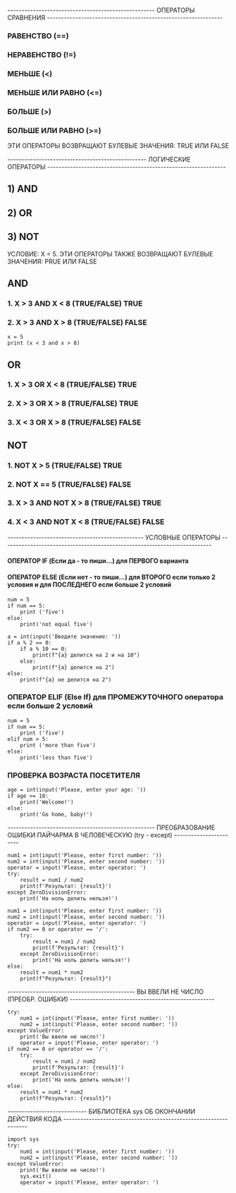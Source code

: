 ---------------------------------------------------- ОПЕРАТОРЫ СРАВНЕНИЯ --------------------------------------------------------------

### РАВЕНСТВО (==)
### НЕРАВЕНСТВО (!=)
### МЕНЬШЕ (<)
### МЕНЬШЕ ИЛИ РАВНО (<=)
### БОЛЬШЕ (>)
### БОЛЬШЕ ИЛИ РАВНО (>=)

ЭТИ ОПЕРАТОРЫ ВОЗВРАЩАЮТ БУЛЕВЫЕ ЗНАЧЕНИЯ: TRUE ИЛИ FALSE

------------------------------------------------- ЛОГИЧЕСКИЕ ОПЕРАТОРЫ ---------------------------------------------------------------
## 1) AND
## 2) OR
## 3) NOT

УСЛОВИЕ: X = 5. ЭТИ ОПЕРАТОРЫ ТАКЖЕ ВОЗВРАЩАЮТ БУЛЕВЫЕ ЗНАЧЕНИЯ: PRUE ИЛИ FALSE

## AND
### 1. X > 3 AND X < 8 (TRUE/FALSE) TRUE
### 2. X > 3 AND X > 8 (TRUE/FALSE) FALSE

```
x = 5
print (x < 3 and x > 8)
```

## OR 
### 1. X > 3 OR X < 8 (TRUE/FALSE) TRUE
### 2. X > 3 OR X > 8 (TRUE/FALSE) TRUE
### 3. X < 3 OR X > 8 (TRUE/FALSE) FALSE

## NOT 
### 1. NOT X > 5 (TRUE/FALSE) TRUE
### 2. NOT X == 5 (TRUE/FALSE) FALSE
### 3. X > 3 AND NOT X > 8 (TRUE/FALSE) TRUE
### 4. X < 3 AND NOT X < 8 (TRUE/FALSE) FALSE 



------------------------------------------------ УСЛОВНЫЕ ОПЕРАТОРЫ --------------------------------------------------------------------------

#### ОПЕРАТОР IF (Если да - то пиши...) для ПЕРВОГО варианта
#### ОПЕРАТОР ELSE (Если нет - то пиши...) для ВТОРОГО если только 2 условия и для ПОСЛЕДНЕГО если больше 2 условий

```
num = 5
if num == 5:
    print ('five')
else:
    print('not equal five')

```
```
a = int(input('Введите значение: '))
if a % 2 == 0:
    if a % 10 == 0:
        print(f"{a} делится на 2 и на 10")
    else:
        print(f"{a} делится на 2")
else:
    print(f"{a} не делится на 2")
```

### ОПЕРАТОР ELIF (Else If) для ПРОМЕЖУТОЧНОГО оператора если больше 2 условий 

```
num = 5
if num == 5:
    print ('five')
elif num > 5:
    print ('more than five')
else:
    print('less than five')
```

### ПРОВЕРКА ВОЗРАСТА ПОСЕТИТЕЛЯ

```
age = int(input('Please, enter your age: '))
if age >= 18:
    print('Welcome!')
else:
    print('Go home, baby!')
```

---------------------------------------------------- ПРЕОБРАЗОВАНИЕ ОШИБКИ ПАЙЧАРМА В ЧЕЛОВЕЧЕСКУЮ (try - except) -----------------------

```
num1 = int(input('Please, enter first number: '))
num2 = int(input('Please, enter second number: '))
operator = input('Please, enter operator: ')
try:
    result = num1 / num2
    print(f'Результат: {result}')
except ZeroDivisionError:
    print('На ноль делить нельзя!')
```

```
num1 = int(input('Please, enter first number: '))
num2 = int(input('Please, enter second number: '))
operator = input('Please, enter operator: ')
if num2 == 0 or operator == '/':
    try:
        result = num1 / num2
        print(f'Результат: {result}')
    except ZeroDivisionError:
        print('На ноль делить нельзя!')
else:
    result = num1 * num2
    print(f"Результат: {result}")
```


--------------------------------------------- ВЫ ВВЕЛИ НЕ ЧИСЛО (ПРЕОБР. ОШИБКИ) ---------------------------------------------------

```
try:
    num1 = int(input('Please, enter first number: '))
    num2 = int(input('Please, enter second number: '))
except ValueError:
    print('Вы ввели не число!')
    operator = input('Please, enter operator: ')
if num2 == 0 or operator == '/':
    try:
        result = num1 / num2
        print(f'Результат: {result}')
    except ZeroDivisionError:
        print('На ноль делить нельзя!')
else:
    result = num1 * num2
    print(f"Результат: {result}")
```


---------------------------- БИБЛИОТЕКА sys ОБ ОКОНЧАНИИ ДЕЙСТВИЯ КОДА -----------------------------------------------------------------

```
import sys
try:
    num1 = int(input('Please, enter first number: '))
    num2 = int(input('Please, enter second number: '))
except ValueError:
    print('Вы ввели не число!')
    sys.exit()
    operator = input('Please, enter operator: ')
```


